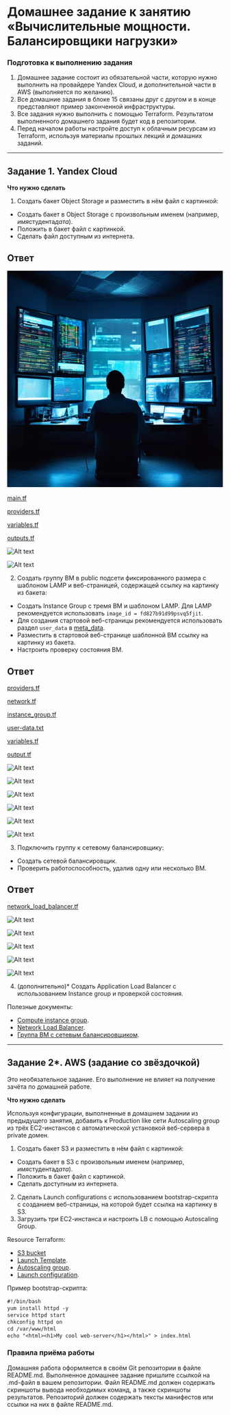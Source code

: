 # Домашнее задание к занятию «Вычислительные мощности. Балансировщики нагрузки»

### Подготовка к выполнению задания

1. Домашнее задание состоит из обязательной части, которую нужно выполнить на провайдере Yandex Cloud, и дополнительной части в AWS (выполняется по желанию).
2. Все домашние задания в блоке 15 связаны друг с другом и в конце представляют пример законченной инфраструктуры.
3. Все задания нужно выполнить с помощью Terraform. Результатом выполненного домашнего задания будет код в репозитории.
4. Перед началом работы настройте доступ к облачным ресурсам из Terraform, используя материалы прошлых лекций и домашних заданий.

---

## Задание 1. Yandex Cloud

**Что нужно сделать**

1. Создать бакет Object Storage и разместить в нём файл с картинкой:

- Создать бакет в Object Storage с произвольным именем (например, *имя*студента*дата*).
- Положить в бакет файл с картинкой.
- Сделать файл доступным из интернета.

## Ответ

![Alt text](https://github.com/wineperm/SHDEVOPS-2/blob/main/clopro-homeworks/15.2/s3_bucket/KLS_netology_12.07.2004.jpeg)

[main.tf](https://github.com/wineperm/SHDEVOPS-2/blob/main/clopro-homeworks/15.2/s3_bucket/main.tf)

[providers.tf](https://github.com/wineperm/SHDEVOPS-2/blob/main/clopro-homeworks/15.2/s3_bucket/providers.tf)

[variables.tf](https://github.com/wineperm/SHDEVOPS-2/blob/main/clopro-homeworks/15.2/s3_bucket/variables.tf)

[outputs.tf](https://github.com/wineperm/SHDEVOPS-2/blob/main/clopro-homeworks/15.2/s3_bucket/outputs.tf)

![Alt text](https://github.com/user-attachments/assets/b3ef26f0-176a-4fdc-8122-26f53936f137)

![Alt text](https://github.com/user-attachments/assets/f0a297cd-a0a0-4fbf-b8b4-fc37fd42052a)

2. Создать группу ВМ в public подсети фиксированного размера с шаблоном LAMP и веб-страницей, содержащей ссылку на картинку из бакета:

- Создать Instance Group с тремя ВМ и шаблоном LAMP. Для LAMP рекомендуется использовать `image_id = fd827b91d99psvq5fjit`.
- Для создания стартовой веб-страницы рекомендуется использовать раздел `user_data` в [meta_data](https://cloud.yandex.ru/docs/compute/concepts/vm-metadata).
- Разместить в стартовой веб-странице шаблонной ВМ ссылку на картинку из бакета.
- Настроить проверку состояния ВМ.

## Ответ

[providers.tf](https://github.com/wineperm/SHDEVOPS-2/blob/main/clopro-homeworks/15.2/z2/providers.tf)

[network.tf](https://github.com/wineperm/SHDEVOPS-2/blob/main/clopro-homeworks/15.2/z2/network.tf)

[instance_group.tf](https://github.com/wineperm/SHDEVOPS-2/blob/main/clopro-homeworks/15.2/z2/instance_group.tf)

[user-data.txt](https://github.com/wineperm/SHDEVOPS-2/blob/main/clopro-homeworks/15.2/z2/user-data.txt)

[variables.tf](https://github.com/wineperm/SHDEVOPS-2/blob/main/clopro-homeworks/15.2/z2/variables.tf)

[output.tf](https://github.com/wineperm/SHDEVOPS-2/blob/main/clopro-homeworks/15.2/z2/output.tf)

![Alt text](https://github.com/user-attachments/assets/ccaab48f-25e7-4864-8a36-0862365eefac)

![Alt text](https://github.com/user-attachments/assets/96602393-eb7a-4b35-a74e-efa5f6a5f010)

![Alt text](https://github.com/user-attachments/assets/c3fb840c-8446-4f9c-8b7a-d8a31e211576)

![Alt text](https://github.com/user-attachments/assets/a669a91e-0e64-49ce-94df-7ec0cd5951cb)

![Alt text](https://github.com/user-attachments/assets/c1f272dc-2e85-44b5-a663-bc5703157c9b)

![Alt text](https://github.com/user-attachments/assets/0dd4c400-2274-42b3-9d8e-18985f681687)

3. Подключить группу к сетевому балансировщику:

- Создать сетевой балансировщик.
- Проверить работоспособность, удалив одну или несколько ВМ.

## Ответ

[network_load_balancer.tf](https://github.com/wineperm/SHDEVOPS-2/blob/main/clopro-homeworks/15.2/z2/network_load_balancer.tf)

![Alt text](https://github.com/user-attachments/assets/1b86bcae-a463-4d11-a83a-1f24259388ad)

![Alt text](https://github.com/user-attachments/assets/e2ba6ee2-2263-4c47-8098-b4b79b3f9ca1)

![Alt text](https://github.com/user-attachments/assets/95abbe79-d327-4db5-92fb-2a5965ffdf4d)

![Alt text](https://github.com/user-attachments/assets/617e3875-6019-4272-adba-b43583d40162)

![Alt text](https://github.com/user-attachments/assets/c5e7999d-6c57-465f-9222-26988beb1678)

4. (дополнительно)\* Создать Application Load Balancer с использованием Instance group и проверкой состояния.

Полезные документы:

- [Compute instance group](https://registry.terraform.io/providers/yandex-cloud/yandex/latest/docs/resources/compute_instance_group).
- [Network Load Balancer](https://registry.terraform.io/providers/yandex-cloud/yandex/latest/docs/resources/lb_network_load_balancer).
- [Группа ВМ с сетевым балансировщиком](https://cloud.yandex.ru/docs/compute/operations/instance-groups/create-with-balancer).

---

## Задание 2\*. AWS (задание со звёздочкой)

Это необязательное задание. Его выполнение не влияет на получение зачёта по домашней работе.

**Что нужно сделать**

Используя конфигурации, выполненные в домашнем задании из предыдущего занятия, добавить к Production like сети Autoscaling group из трёх EC2-инстансов с автоматической установкой веб-сервера в private домен.

1. Создать бакет S3 и разместить в нём файл с картинкой:

- Создать бакет в S3 с произвольным именем (например, *имя*студента*дата*).
- Положить в бакет файл с картинкой.
- Сделать доступным из интернета.

2. Сделать Launch configurations с использованием bootstrap-скрипта с созданием веб-страницы, на которой будет ссылка на картинку в S3.
3. Загрузить три ЕС2-инстанса и настроить LB с помощью Autoscaling Group.

Resource Terraform:

- [S3 bucket](https://registry.terraform.io/providers/hashicorp/aws/latest/docs/resources/s3_bucket)
- [Launch Template](https://registry.terraform.io/providers/hashicorp/aws/latest/docs/resources/launch_template).
- [Autoscaling group](https://registry.terraform.io/providers/hashicorp/aws/latest/docs/resources/autoscaling_group).
- [Launch configuration](https://registry.terraform.io/providers/hashicorp/aws/latest/docs/resources/launch_configuration).

Пример bootstrap-скрипта:

```
#!/bin/bash
yum install httpd -y
service httpd start
chkconfig httpd on
cd /var/www/html
echo "<html><h1>My cool web-server</h1></html>" > index.html
```

### Правила приёма работы

Домашняя работа оформляется в своём Git репозитории в файле README.md. Выполненное домашнее задание пришлите ссылкой на .md-файл в вашем репозитории.
Файл README.md должен содержать скриншоты вывода необходимых команд, а также скриншоты результатов.
Репозиторий должен содержать тексты манифестов или ссылки на них в файле README.md.
